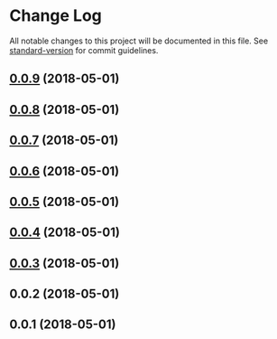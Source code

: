 # Change Log

All notable changes to this project will be documented in this file. See [standard-version](https://github.com/conventional-changelog/standard-version) for commit guidelines.

<a name="0.0.9"></a>
## [0.0.9](https://github.com/vincecoppola/babel-plugin-transform-modules-commonjs/compare/0.0.8...0.0.9) (2018-05-01)



<a name="0.0.8"></a>
## [0.0.8](https://github.com/vincecoppola/babel-plugin-transform-modules-commonjs/compare/0.0.7...0.0.8) (2018-05-01)



<a name="0.0.7"></a>
## [0.0.7](https://github.com/vincecoppola/babel-plugin-transform-modules-commonjs/compare/0.0.6...0.0.7) (2018-05-01)



<a name="0.0.6"></a>
## [0.0.6](https://github.com/vincecoppola/babel-plugin-transform-modules-commonjs/compare/0.0.4...0.0.6) (2018-05-01)



<a name="0.0.5"></a>
## [0.0.5](https://github.com/vincecoppola/babel-plugin-transform-modules-commonjs/compare/0.0.4...0.0.5) (2018-05-01)



<a name="0.0.4"></a>
## [0.0.4](https://github.com/vincecoppola/babel-plugin-transform-modules-commonjs/compare/0.0.2...0.0.4) (2018-05-01)



<a name="0.0.3"></a>
## [0.0.3](https://github.com/vincecoppola/babel-plugin-transform-modules-commonjs/compare/0.0.2...0.0.3) (2018-05-01)



<a name="0.0.2"></a>
## 0.0.2 (2018-05-01)



<a name="0.0.1"></a>
## 0.0.1 (2018-05-01)
